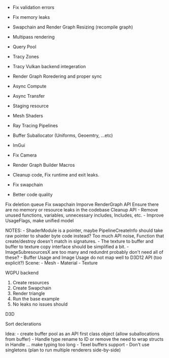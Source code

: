 - Fix validation errors
- Fix memory leaks
- Swapchain and Render Graph Resizing (recompile graph)
- Multipass rendering
- Query Pool
- Tracy Zones
- Tracy Vulkan backend integeration
- Render Graph Roredering and proper sync
- Async Compute
- Async Transfer
- Staging resource
- Mesh Shaders
- Ray Tracing Pipelines
- Buffer Suballocator (Uniforms, Geoemtry, ...etc)
- ImGui
- Fix Camera

- Render Graph Builder Macros

- Cleanup code, Fix runtime and exit leaks.
- Fix swapchain
- Better code quality

Fix deletion queue
Fix swapchain
Imporve RenderGraph API
Ensure there are no memory or resource leaks in the codebase
Cleanup API
    - Remove unused functions, variables, unnecessary includes, Includes, etc.
    - Improve UsageFlags, make unified model

NOTES:
    - ShaderModule is a pointer, maybe Pipeline<T>CreateInfo should take raw pointer to shader byte code instead?
    Too much API noise, Function that create/destroy doesn't match in signatures.
    - The texture to buffer and buffer to texture copy interface should be simplified a bit.
    <!-- - BlitImage is not portable for WebGPU and D3D12 APIs -->
    - ImageSubresourcesX are too many and redundnt probably don't need all of these?
    - Buffer Usage and Image Usage do not map well to D3D12 API (too explicit?)
    <!-- - CompareOperator and SamplerCompare function are same -->
Scene:
    - Mesh
    - Material
    - Texture


WGPU backend
1. Create resources
2. Create Swapchain
3. Render triangle
4. Run the base example
5. No leaks no issues should

D3D

Sort declerations


Idea:
    - create buffer pool as an API first class object (allow suballocations from buffer)
    - Handle type rename to ID or remove the need to wrap structs in Handle ... make typing too long
    - Texel buffers support
    - Don't use singletons (plan to run multiple renderers side-by-side)
